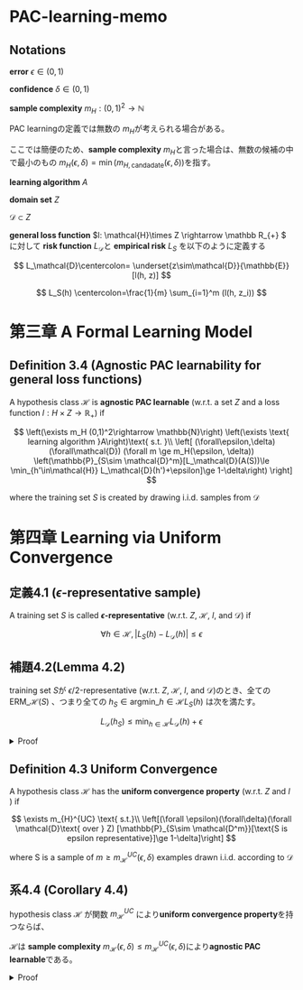 # PAC-learning-memo

## Notations
**error** $\epsilon \in (0,1)$

**confidence** $\delta\in(0,1)$

**sample complexity** $m_H : (0,1)^2 \rightarrow \mathbb{N}$

PAC learningの定義では無数の $m_H$が考えられる場合がある。

ここでは簡便のため、**sample complexity** $m_H$と言った場合は、無数の候補の中で最小のもの $m_H(\epsilon, \delta) = \min(m_{H,\text{candadate}}(\epsilon, \delta))$を指す。

**learning algorithm** $A$

**domain set** $Z$

$\mathcal{D}\subset Z$


**general loss function**  $l: \mathcal{H}\times Z \rightarrow \mathbb R_{+} $
に対して
**risk function** $L_\mathcal{D}$と **empirical risk** $L_S$ を以下のように定義する

$$
L_\mathcal{D}\centercolon= \underset{z\sim\mathcal{D}}{\mathbb{E}}[l(h, z)]
$$

$$
L_S(h) \centercolon=\frac{1}{m} \sum_{i=1}^m (l(h, z_i))
$$

# 第三章 A Formal Learning Model

## Definition 3.4 (Agnostic PAC learnability for general loss functions)

A hypothesis class $\mathcal{H}$ is **agnostic PAC learnable**
(w.r.t. a set $Z$ and a loss function $l : H \times Z \rightarrow \mathbb{R}_{+}$) if

$$
\left(\exists m_H (0,1)^2\rightarrow \mathbb{N}\right)
\left(\exists \text{ learning algorithm }A\right)\text{ s.t. }\\
\left[
(\forall\epsilon,\delta)
(\forall\mathcal{D})
(\forall m \ge m_H(\epsilon, \delta))
\left(\mathbb{P}_{S\sim \mathcal{D}^m}[L_\mathcal{D}(A(S))\le \min_{h'\in\mathcal{H}} L_\mathcal{D}(h')+\epsilon]\ge 1-\delta\right)
\right]
$$

where the training set $S$ is created by drawing i.i.d. samples from $\mathcal{D}$

# 第四章 Learning via Uniform Convergence
## 定義4.1 ($\epsilon$-representative sample)
A training set $S$ is called **$\epsilon$-representative** (w.r.t. $Z$, $\mathcal{H}$, $l$, and $\mathcal{D}$) if

$$
\forall h\in\mathcal{H}, |L_S(h)-L_\mathcal{D}(h)|\le \epsilon
$$


## 補題4.2(Lemma 4.2)
training set $S$が $\epsilon/2$-representative (w.r.t. $Z$, $\mathcal{H}$, $l$, and $\mathcal{D}$)のとき、全ての
$\text{ERM}\_\mathcal{H}(S)$
、つまり全ての $h_S\in \text{argmin}\_{h\in\mathcal{H}} L_S(h)$
は次を満たす。

$$
L_\mathcal{D}(h_S) \le \min_{h\in\mathcal{H}}L_\mathcal{D}(h)+\epsilon
$$
<details>
<summary>Proof</summary>

Sが$\epsilon/2$ representativeであるから、

$|L_S(h_S) - L_D(h_S)| \le \epsilon/2$

$\therefore L_D(h_S) \le L_S(h_S)+\epsilon/2$ 

また、定義より $L_S(h_S) = \min_{h\in\mathcal{H}}(L_S(h))$であるから、

$\therefore L_S(h_S)+\epsilon/2 \le L_S(h)+\epsilon/2$

また、 $S$は $\epsilon/2$ representativeであるから、

$L_S(h) \le L_D(h) + \epsilon/2$

$\therefore L_S(h) + \epsilon/2 \le L_D(h)+\epsilon/2 + \epsilon/2 = L_D(h) + \epsilon$

まとめると、すべての $h\in\mathcal{H}$に対して

$$L_D(h_S) \le L_S(h_S) + \epsilon/2 \le L_S(h) + \epsilon/2 \le L_D(h) + \epsilon/2 + \epsilon/2 = L_D(h) + \epsilon$$

したがって、Sが $\epsilon/2$ representative ならば、 $(\forall h \in \mathcal{H})[L_D(h_S)\le L_D(h)+\epsilon]$

したがって、Sが $\epsilon/2$ representativeならば、  $L_D(h_S)\le \min_{h\in\mathcal{H}} L_D(h) + \epsilon$ 
</details>

## Definition 4.3 Uniform Convergence

A hypothesis class $\mathcal{H}$ has the **uniform convergence property** (w.r.t. $Z$ and $l$ ) if

$$
\exists m_{H}^{UC} \text{ s.t.}\\
\left[(\forall \epsilon)(\forall\delta)(\forall \mathcal{D}\text{ over } Z)
[\mathbb{P}_{S\sim \mathcal{D^m}}[\text{S is epsilon representative}]\ge 1-\delta]\right]
$$

where S is a sample of $m\ge m_\mathcal{H}^{UC}(\epsilon, \delta)$ examples drawn i.i.d. according to $\mathcal{D}$

## 系4.4 (Corollary 4.4)
hypothesis class $\mathcal{H}$ が関数
$m_\mathcal{H}^{UC}$
により**uniform convergence property**を持つならば、

$\mathcal{H}$は **sample complexity** $m_\mathcal{H}(\epsilon, \delta) \le m_\mathcal{H}^{UC}(\epsilon, \delta)$により**agnostic PAC learnable**である。

<details>
<summary>Proof</summary>

uniform convergenceの定義により

$$(\forall \epsilon \in (0,1))(\forall\delta)(\forall \mathcal{D}\text{ over } Z)[\mathbb{P}_{S\sim \mathcal{D^m}}[\text{S is epsilon representative}]\ge 1-\delta]$$

$$\therefore(\forall \epsilon \in (0,2))(\forall\delta)(\forall \mathcal{D}\text{ over } Z)[\mathbb{P}_{S\sim \mathcal{D^m}}[\text{S is epsilon/2 representative}]\ge 1-\delta]$$

$$\therefore(\forall \epsilon \in (0,1))(\forall\delta)(\forall \mathcal{D}\text{ over } Z)[\mathbb{P}_{S\sim \mathcal{D^m}}[\text{S is epsilon/2 representative}]\ge 1-\delta]$$

補題4.2より

$$\therefore (\forall \epsilon \in (0,1))(\forall\delta)(\forall \mathcal{D}\text{ over } Z) [\mathbb{P}\_{S\sim \mathcal{D^m}} [L_\mathcal{D}(h_S)\le \min_{h'\in \mathcal{H}} L_\mathcal{D}(h')+\epsilon ]\ge 1-\delta] $$

したがって、 $m_\mathcal{H}^{UC}(\epsilon/2, \delta)$ はagnostic PAC learnableにおける要請を満たす。


したがって、 $\mathcal{H}$ は sample complexity $m_\mathcal{H}(\epsilon, \delta) \le m_\mathcal{H}^{UC}(\epsilon/2, \delta))$ でagnostic PAC learnableである。

</details>
